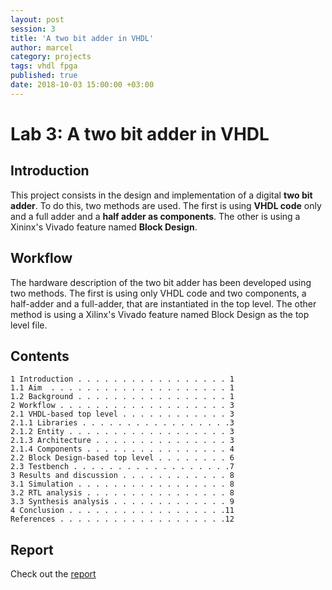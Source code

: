 ```yaml
---
layout: post
session: 3
title: 'A two bit adder in VHDL'
author: marcel
category: projects
tags: vhdl fpga
published: true
date: 2018-10-03 15:00:00 +03:00
---
```


# Lab 3: A two bit adder in VHDL

## Introduction

This project consists in the design and implementation of a digital **two bit adder**. To do this, two methods are used. The first is using **VHDL code** only and a full adder and a **half adder as components**. The other is using a Xininx's Vivado feature named **Block Design**.

## Workflow

The hardware description of the two bit adder has been developed using two methods. The first is using only VHDL code and two components, a half-adder and a full-adder, that are instantiated in the top level. The other method is using a Xilinx's Vivado feature named Block Design as the top level file.

## Contents

```
1 Introduction . . . . . . . . . . . . . . . . . 1
1.1 Aim  . . . . . . . . . . . . . . . . . . . . 1
1.2 Background . . . . . . . . . . . . . . . . . 1
2 Workflow . . . . . . . . . . . . . . . . . . . 3
2.1 VHDL-based top level . . . . . . . . . . . . 3
2.1.1 Libraries . . . . . . . . . . . . . . . . .3
2.1.2 Entity . . . . . . . . . . . . . . . . . . 3
2.1.3 Architecture . . . . . . . . . . . . . . . 3
2.1.4 Components . . . . . . . . . . . . . . . . 4
2.2 Block Design-based top level . . . . . . . . 6
2.3 Testbench . . . . . . . . . . . . . . . . . .7
3 Results and discussion . . . . . . . . . . . . 8
3.1 Simulation . . . . . . . . . . . . . . . . . 8
3.2 RTL analysis . . . . . . . . . . . . . . . . 8
3.3 Synthesis analysis . . . . . . . . . . . . . 9
4 Conclusion . . . . . . . . . . . . . . . . . .11
References . . . . . . . . . . . . . . . . . . .12
```

## Report

Check out the [report](report.pdf)
